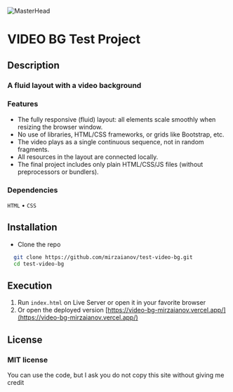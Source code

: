![MasterHead](./head.gif)

# **VIDEO BG** Test Project

## Description

### A fluid layout with a video background

### Features

- The fully responsive (fluid) layout: all elements scale smoothly when resizing the browser window.
- No use of libraries, HTML/CSS frameworks, or grids like Bootstrap, etc.
- The video plays as a single continuous sequence, not in random fragments.
- All resources in the layout are connected locally.
- The final project includes only plain HTML/CSS/JS files (without preprocessors or bundlers).

### Dependencies

`HTML` • `CSS`

## Installation

- Clone the repo

```bash
  git clone https://github.com/mirzaianov/test-video-bg.git
  cd test-video-bg
```

## Execution

1. Run `index.html` on Live Server or open it in your favorite browser
2. Or open the deployed version [https://video-bg-mirzaianov.vercel.app/](https://video-bg-mirzaianov.vercel.app/)

## License

### MIT license

You can use the code, but I ask you do not copy this site without giving me credit
